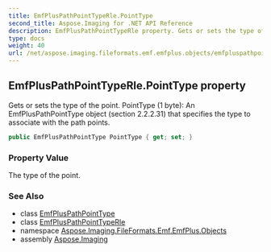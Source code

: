 ```yaml
---
title: EmfPlusPathPointTypeRle.PointType
second_title: Aspose.Imaging for .NET API Reference
description: EmfPlusPathPointTypeRle property. Gets or sets the type of the point. PointType 1 byte An EmfPlusPathPointType object section 2.2.2.31 that specifies the type to associate with the path points
type: docs
weight: 40
url: /net/aspose.imaging.fileformats.emf.emfplus.objects/emfpluspathpointtyperle/pointtype/
---
```

## EmfPlusPathPointTypeRle.PointType property

Gets or sets the type of the point. PointType (1 byte): An EmfPlusPathPointType object (section 2.2.2.31) that specifies the type to associate with the path points.

```csharp
public EmfPlusPathPointType PointType { get; set; }
```

### Property Value

The type of the point.

### See Also

* class [EmfPlusPathPointType](../../emfpluspathpointtype/)
* class [EmfPlusPathPointTypeRle](../)
* namespace [Aspose.Imaging.FileFormats.Emf.EmfPlus.Objects](../../emfpluspathpointtyperle/)
* assembly [Aspose.Imaging](../../../)



